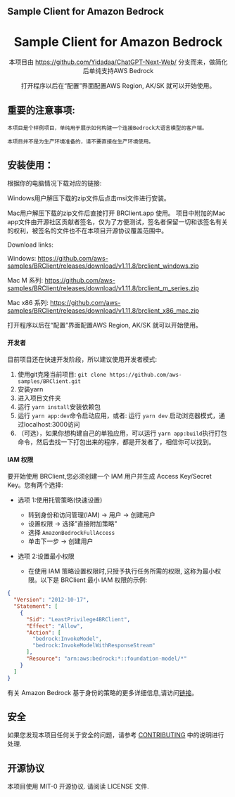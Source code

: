 ## Sample Client for Amazon Bedrock



<div align="center">
<h1 align="center">Sample Client for Amazon Bedrock</h1>

本项目由 https://github.com/Yidadaa/ChatGPT-Next-Web/ 分支而来，做简化后单纯支持AWS Bedrock

打开程序以后在“配置”界面配置AWS Region, AK/SK 就可以开始使用。

</div>

## 重要的注意事项:
```
本项目是个样例项目，单纯用于展示如何构建一个连接Bedrock大语言模型的客户端。

本项目并不是为生产环境准备的，请不要直接在生产环境使用。
```


## 安装使用：

根据你的电脑情况下载对应的链接:

Windows用户解压下载的zip文件后点击msi文件进行安装。

Mac用户解压下载的zip文件后直接打开 BRClient.app 使用。
项目中附加的Mac app文件由开源社区贡献者签名，仅为了方便测试，签名者保留一切和该签名有关的权利，被签名的文件也不在本项目开源协议覆盖范围中。

Download links:

Windows:
https://github.com/aws-samples/BRClient/releases/download/v1.11.8/brclient_windows.zip


Mac M 系列:
https://github.com/aws-samples/BRClient/releases/download/v1.11.8/brclient_m_series.zip


Mac x86 系列:
https://github.com/aws-samples/BRClient/releases/download/v1.11.8/brclient_x86_mac.zip


打开程序以后在“配置”界面配置AWS Region, AK/SK 就可以开始使用。

#### 开发者

目前项目还在快速开发阶段，所以建议使用开发者模式:

1. 使用git克隆当前项目: `git clone https://github.com/aws-samples/BRClient.git`
2. 安装yarn
3. 进入项目文件夹
4. 运行 `yarn install`安装依赖包
5. 运行 `yarn app:dev`命令启动应用，或者:   运行 `yarn dev` 启动浏览器模式，通过localhost:3000访问
6. （可选），如果你想构建自己的单独应用，可以运行 `yarn app:build`执行打包命令，然后去找一下打包出来的程序，都是开发者了，相信你可以找到。

#### IAM 权限

要开始使用 BRClient,您必须创建一个 IAM 用户并生成 Access Key/Secret Key。您有两个选择:

* 选项 1:使用托管策略(快速设置)
  - 转到身份和访问管理(IAM) -> 用户 -> 创建用户
  - 设置权限 -> 选择"直接附加策略"
  - 选择 `AmazonBedrockFullAccess`
  - 单击下一步 -> 创建用户

* 选项 2:设置最小权限
  - 在使用 IAM 策略设置权限时,只授予执行任务所需的权限, 这称为最小权限。以下是 BRClient 最小 IAM 权限的示例:

```json
{
  "Version": "2012-10-17",
  "Statement": [
    {
      "Sid": "LeastPrivilege4BRClient",
      "Effect": "Allow",
      "Action": [
        "bedrock:InvokeModel",
        "bedrock:InvokeModelWithResponseStream"
      ],
      "Resource": "arn:aws:bedrock:*::foundation-model/*"
    }
  ]
}
```

有关 Amazon Bedrock 基于身份的策略的更多详细信息,请访问[链接](https://docs.aws.amazon.com/bedrock/latest/userguide/security_iam_id-based-policy-examples.html)。


## 安全

如果您发现本项目任何关于安全的问题，请参考 [CONTRIBUTING](CONTRIBUTING.md#security-issue-notifications) 中的说明进行处理.

## 开源协议

本项目使用 MIT-0 开源协议. 请阅读 LICENSE 文件.


